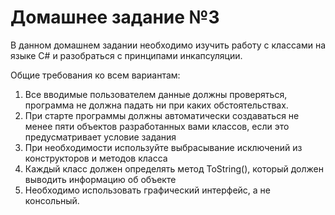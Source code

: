 Домашнее задание №3
===================

В данном домашнем задании необходимо изучить работу с классами на языке С# и разобраться с принципами инкапсуляции.

Общие требования ко всем вариантам:

1. Все вводимые пользователем данные должны проверяться, программа не должна падать ни при каких обстоятельствах.
1. При старте программы должны автоматически создаваться не менее пяти объектов разработанных вами классов, если это предусматривает условие задания 
1. При необходимости используйте выбрасывание исключений из конструкторов и методов класса
1. Каждый класс должен определять метод ToString(), который должен выводить информацию об объекте
1. Необходимо использовать графический интерфейс, а не консольный.
